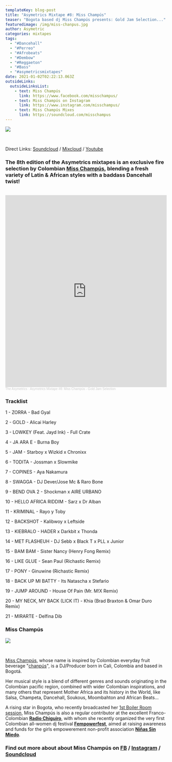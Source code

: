 ```yaml
---
templateKey: blog-post
title: "Asymetrics Mixtape #8: Miss Champús"
teaser: "Bogota based dj Miss Champús presents: Gold Jam Selection..."
featuredimage: /img/miss-chanpus.jpg
author: Asymetric
categories: mixtapes
tags:
  - "#Dancehall"
  - "#Perreo"
  - "#Afrobeats"
  - "#Dembow"
  - "#Reggaeton"
  - "#Bass"
  - "#asymetricsmixtapes"
date: 2021-01-02T02:22:13.063Z
outsideLinks:
  outsideLinksList:
    - text: Miss Champús
      link: https://www.facebook.com/misschampus/
    - text: Miss Champús on Instagram
      link: https://www.instagram.com/misschampus/
    - text: Miss Champús Mixes
      link: https://soundcloud.com/misschampus
---
```

![](/img/mis-champu¦üs_paloquemao_2_gambasutra_003.jpg)

<br>

Direct Links: [Soundcloud](https://soundcloud.com/the-asymetrics/asymetrics-mixtape-8-miss-champus-gold-jam-selection) / [Mixcloud](https://www.mixcloud.com/The_Asymetrics/asymetrics-mixtape-8/) / [Youtube](https://www.youtube.com/watch?v=FIl8aVcmCRo)

### The 8th edition of the Asymetrics mixtapes is an exclusive fire selection by Colombian [Miss Champús](https://www.facebook.com/misschampus/), blending a fresh variety of Latin & African styles with a baddass Dancehall twist!

<br>

<iframe width="100%" height="600" scrolling="no" frameborder="no" allow="autoplay" src="https://w.soundcloud.com/player/?url=https%3A//api.soundcloud.com/tracks/957186565&color=%23ff5500&auto_play=false&hide_related=false&show_comments=true&show_user=true&show_reposts=false&show_teaser=true&visual=true"></iframe><div style="font-size: 10px; color: #cccccc;line-break: anywhere;word-break: normal;overflow: hidden;white-space: nowrap;text-overflow: ellipsis; font-family: Interstate,Lucida Grande,Lucida Sans Unicode,Lucida Sans,Garuda,Verdana,Tahoma,sans-serif;font-weight: 100;"><a href="https://soundcloud.com/the-asymetrics" title="The Asymetrics" target="_blank" style="color: #cccccc; text-decoration: none;">The Asymetrics</a> · <a href="https://soundcloud.com/the-asymetrics/asymetrics-mixtape-8-miss-champus-gold-jam-selection" title="Asymetrics Mixtape #8: Miss Champús - Gold Jam Selection" target="_blank" style="color: #cccccc; text-decoration: none;">Asymetrics Mixtape #8: Miss Champús - Gold Jam Selection</a></div>

### Tracklist

1 - ZORRA - Bad Gyal

2 - GOLD - Alicai Harley

3 - LOWKEY (Feat. Jayd Ink) - Full Crate

4 - JA ARA E - Burna Boy

5 - JAM - Starboy x Wizkid x Chronixx

6 - TODITA - Jossman x Slowmike

7 - COPINES - Aya Nakamura

8 - SWAGGA - DJ Dever/Jose Mc & Raro Bone

9 - BEND OVA 2 - Shockman x AIRE URBANO

10 - HELLO AFRICA RIDDIM - Sarz x Dr Alban

11 - KRIMINAL - Rayo y Toby

12 - BACKSHOT - Kalibwoy x Leftside

13 - KIEBRALO - HADER x Darkbit x Thonda

14 - MET FLASHEUH - DJ Sebb x Black T x PLL x Junior

15 - BAM BAM - Sister Nancy (Henry Fong Remix)

16 - LIKE GLUE - Sean Paul (Richastic Remix)

17 - PONY - Ginuwine (Richastic Remix)

18 - BACK UP MI BATTY - Its Natascha x Stefario

19 - JUMP AROUND - House Of Pain (Mr. M!X Remix)

20 - MY NECK, MY BACK (LICK IT) - Khia (Brad Braxton & Omar Duro Remix)

21 - MIRARTE - Delfina Dib

### Miss Champús

![](/img/mis-champu¦üs_paloquemao_4_gambasutra_001.jpg)

<br>

[Miss Champús](https://www.instagram.com/misschampus/), whose name is inspired by Colombian everyday fruit beverage "[chanpús](https://es.wikipedia.org/wiki/Champ%C3%BAs)",  is a DJ/Producer born in Cali, Colombia and based in Bogotá.  

Her musical style is a blend of different genres and sounds originating in the Colombian pacific region, combined with wider Colombian inspirations, and many others that represent Mother Africa and its history in the World, like Salsa, Champeta, Dancehall, Soukous, Moombahton and African Beats...

A rising star in Bogota, who recently broadcasted her [1st Boiler Room session](https://www.youtube.com/watch?app=desktop&feature=youtu.be&v=MXoQNCJNMwY), Miss Champús is also a regular contributor at the excellent Franco-Colombian **[Radio Chiguiro](https://www.radiochiguiro.com/)**, with whom she recently organized the very first Colombian all-women dj festival **[Fempowerfest](https://youtube.com/playlist?list=PLzAMnDzyVRbiylvr3HfZwocDfSTgZP0-1)**, aimed at raising awareness and funds for the girls empowerement non-profit association **[Niñas Sin Miedo](https://ninassinmiedo.org/)**.

### Find out more about about Miss Champús on [FB](https://www.facebook.com/misschampus/) / [Instagram](https://www.instagram.com/misschampus/) / [Soundcloud](https://soundcloud.com/misschampus)